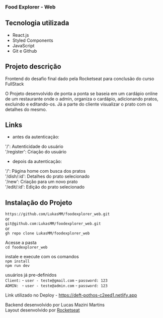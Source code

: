 ### Food Explorer - Web

## Tecnologia utilizada
 - React.js
 - Styled Components
 - JavaScript
 - Git e Github

## Projeto descrição

Frontend do desafio final dado pela Rocketseat para conclusão do curso FullStack

O Projeto desenvolvido de ponta a ponta se baseia em um cardápio online de um restaurante onde o admin, organiza o cardápio, adicionando pratos, excluindo e editando-os. Já a parte do cliente visualizar o prato com os detalhes do mesmo.

## Links

 - antes da autenticação:

'/': Autenticidade do usuário <br />
'/register': Criação do usuário

 - depois da autenticação:

'/': Página home com busca dos pratos <br />
'/dish/:id': Detalhes do prato selecionado <br />
'/new': Criação para um novo prato <br />
'/edit/:id': Edição do prato selecionado

## Instalação do Projeto

`https://github.com/LukasMM/foodexplorer_web.git` <br />
or <br />
`git@github.com:LukasMM/foodexplorer_web.git` <br />
or <br />
`gh repo clone LukasMM/foodexplorer_web`

Acesse a pasta  <br />
`cd foodexplorer_web`

instale e execute com os comandos <br />
`npm install` <br />
`npm run dev`

usuários já pre-definidos <br />
`Client:` - `user - teste@gmail.com` - `password: 123` <br />
`ADMIN: ` - `user - teste@admin.com` - `password: 123` <br />

Link utilizado no Deploy - https://deft-pothos-c2eed1.netlify.app

Backend desenvolvido por Lucas Mazini Martins <br />
Layout desenvolvido por [Rocketseat](https://www.rocketseat.com.br/)